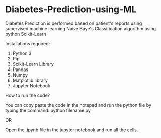# Diabetes-Prediction-using-ML
Diabetes Prediction is performed based on patient's reports using supervised machine learning Naive Baye's Classification algorithm using python Scikit-Learn

Installations required:-
1. Python 3
2. Pip
3. Scikit-Learn Library
4. Pandas
5. Numpy
6. Matplotlib library
7. Jupyter Notebook

How to run the code?

You can copy paste the code in the notepad and run the python file by typing the command: python filename.py

OR

Open the .ipynb file in the jupyter notebook and run all the cells.
